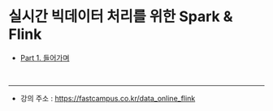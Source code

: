 실시간 빅데이터 처리를 위한 Spark & Flink
===

- [Part 1. 들어가며](Part1/Part1.md)



<br/>

---

- 강의 주소 : https://fastcampus.co.kr/data_online_flink